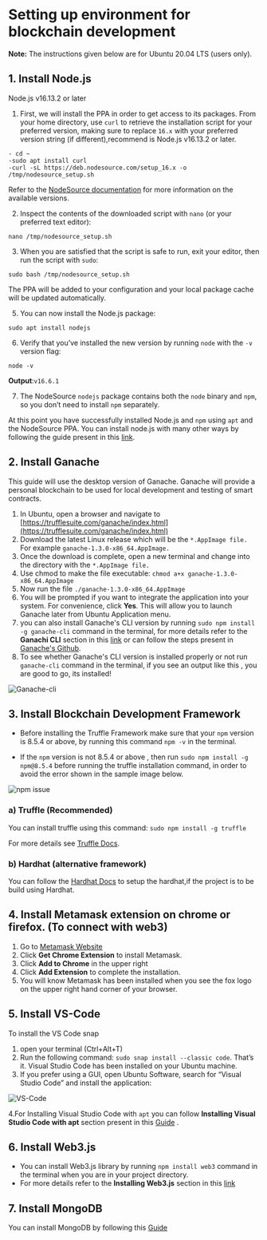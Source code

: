 # Setting up environment for blockchain development  

**Note:** The instructions given below are for Ubuntu 20.04 LTS (users only).



## 1. Install Node.js

Node.js v16.13.2 or later

1. First, we will install the PPA in order to get access to its packages. From your home directory, use `curl` to retrieve the installation script for your preferred version, making sure to replace `16.x` with your preferred version string (if different),recommend is Node.js v16.13.2 or later.

```
- cd ~
-sudo apt install curl
-curl -sL https://deb.nodesource.com/setup_16.x -o /tmp/nodesource_setup.sh

```

Refer to the [NodeSource documentation](https://github.com/nodesource/distributions/blob/master/README.md) for more information on the available versions.

2. Inspect the contents of the downloaded script with `nano` (or your preferred text editor):

`nano /tmp/nodesource_setup.sh`

3. When you are satisfied that the script is safe to run, exit your editor, then run the script with `sudo`:

`sudo bash /tmp/nodesource_setup.sh`

 The PPA will be added to your configuration and your local package cache will be updated automatically.
 
5. You can now install the Node.js package:

`sudo apt install nodejs`

6. Verify that you’ve installed the new version by running `node` with the `-v` version flag:

`node -v`

 **Output**:`v16.6.1`

7. The NodeSource `nodejs` package contains both the `node` binary and `npm`, so you don’t need to install `npm` separately.

At this point you have successfully installed Node.js and `npm` using `apt` and the NodeSource PPA.
You can install node.js with many other ways by following the guide present in this [link](https://www.digitalocean.com/community/tutorials/how-to-install-node-js-on-ubuntu-20-04).


## 2. Install Ganache
This guide will use the desktop version of Ganache. Ganache will provide a personal blockchain to be used for local development and testing of smart contracts.
1. In Ubuntu, open a browser and navigate to [https://trufflesuite.com/ganache/index.html](https://trufflesuite.com/ganache/index.html)
2. Download the latest Linux release which will be the `*.AppImage file.`
For example `ganache-1.3.0-x86_64.AppImage.`
3. Once the download is complete, open a new terminal and change into the directory with the `*.AppImage file.`
4. Use chmod to make the file executable:
 `chmod a+x ganache-1.3.0-x86_64.AppImage`
5. Now run the file
`./ganache-1.3.0-x86_64.AppImage`
6. You will be prompted if you want to integrate the application into your system. For convenience, click **Yes**. This will allow you to launch Ganache later from Ubuntu Application menu.
7. you can also install Ganache's CLI version by running `sudo npm install -g ganache-cli` command in the terminal, for more details refer to the **Ganachi CLI** section in this [link](https://medium.com/compound-finance/setting-up-an-ethereum-development-environment-7c387664c5fe) or can follow the steps present in [Ganache's Github](https://github.com/trufflesuite/ganache).
8. To see whether Ganache's CLI version is installed properly or not run `ganache-cli` command in the terminal, if you see an output like this , you are good to go, its  installed!

![Ganache-cli](https://user-images.githubusercontent.com/52605353/158597938-9d8a4823-47e2-489f-b218-caef0c0573be.png)

 

## 3. Install Blockchain Development Framework

- Before installing the Truffle Framework  make sure that your `npm` version is 8.5.4 or above, by running this command `npm -v` in the terminal.

- If the `npm` version is not 8.5.4 or above , then run `sudo npm install -g npm@8.5.4` before running the truffle installation command, in order to avoid the error shown in the sample image below.

![npm issue](https://user-images.githubusercontent.com/52605353/158598408-797e3435-d64e-4517-93fa-b343d6961ff1.png)


### **a) Truffle (Recommended)**
You can install truffle using this command:
`sudo npm install -g truffle`

For more details see [Truffle Docs](https://trufflesuite.com/docs/truffle/getting-started/installation.html).

### **b)  Hardhat (alternative framework)**

You can follow the [Hardhat Docs](https://hardhat.org/tutorial/creating-a-new-hardhat-project.html) to setup the hardhat,if the project is to be build using Hardhat. 

## 4. Install Metamask extension on chrome or firefox. (To connect with web3)

1. Go to [Metamask Website](https://metamask.io/download/)
2. Click **Get Chrome Extension** to install Metamask.
3. Click **Add to Chrome** in the upper right
4. Click **Add Extension** to complete the installation.
5. You will know Metamask has been installed when you see the fox logo on the upper right hand corner of your browser.

 
## 5. Install VS-Code
To install the VS Code snap 
1. open your terminal (Ctrl+Alt+T) 
2. Run the following command: `sudo snap install --classic code`. That’s it. Visual Studio Code has been installed on your Ubuntu machine.
3. If you prefer using a GUI, open Ubuntu Software, search for “Visual Studio Code” and install the application:

![VS-Code](https://user-images.githubusercontent.com/52605353/158600243-cd80a5c5-550e-4838-9667-6e576e126a3e.png)

4.For Installing Visual Studio Code with `apt` you can follow **Installing Visual Studio Code with apt** section present in this [Guide](https://linuxize.com/post/how-to-install-visual-studio-code-on-ubuntu-20-04/) . 
 

## 6. Install Web3.js

- You can install Web3.js library by running `npm install web3` command in the terminal when you are in your project directory.
- For more details refer to the **Installing Web3.js** section in this [link](https://medium.com/compound-finance/setting-up-an-ethereum-development-environment-7c387664c5fe)

## 7. Install MongoDB

You can install MongoDB by following this [Guide](https://www.digitalocean.com/community/tutorials/how-to-install-mongodb-on-ubuntu-20-04)


